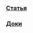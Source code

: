### [Статья](https://habr.com/company/yandex/blog/350968/)
### [Доки](https://tech.yandex.ru/dialogs/alice/doc/about-docpage/)

